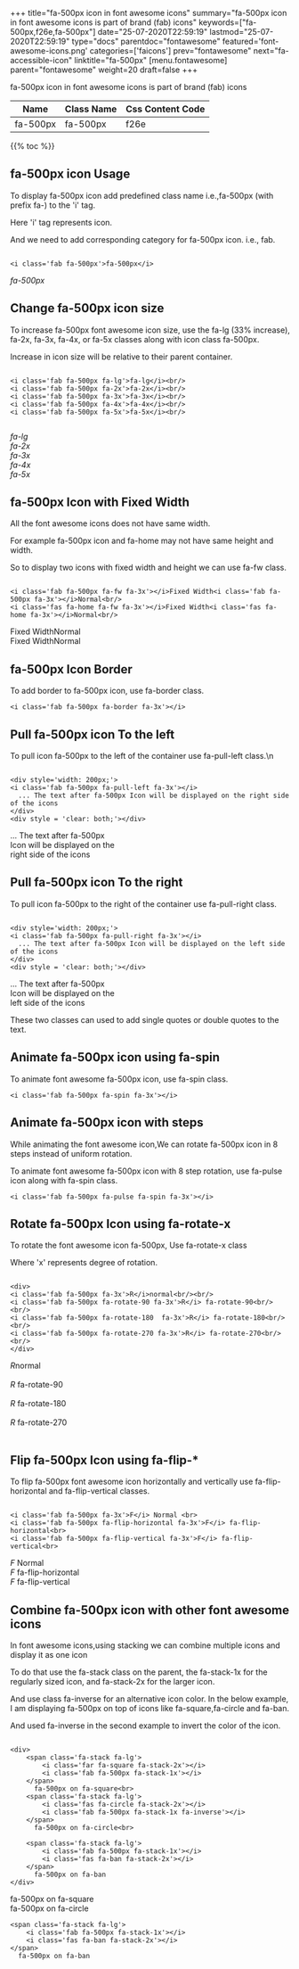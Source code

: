+++
title="fa-500px icon in font awesome icons"
summary="fa-500px icon in font awesome icons is part of brand (fab) icons"
keywords=["fa-500px,f26e,fa-500px"]
date="25-07-2020T22:59:19"
lastmod="25-07-2020T22:59:19"
type="docs"
parentdoc="fontawesome"
featured='font-awesome-icons.png'
categories=['faicons']
prev="fontawesome"
next="fa-accessible-icon"
linktitle="fa-500px"
[menu.fontawesome]
parent="fontawesome"
weight=20
draft=false
+++


fa-500px icon in font awesome icons is part of brand (fab) icons

<div class='table-responsive'><table class='table'><thead><tr><th>Name</th><th>Class Name</th><th>Css Content Code</th></tr></thead><tbody><tr><td>fa-500px</td><td>fa-500px</td><td>f26e</td></tr></tbody></table></div>


{{% toc %}}


## fa-500px icon Usage

To display fa-500px icon add predefined class name i.e.,fa-500px (with prefix fa-) to the 'i' tag.

Here 'i' tag represents icon.

And we need to add corresponding category for fa-500px icon. i.e., fab.


```

<i class='fab fa-500px'>fa-500px</i>
```

<i class='fab fa-500px'>fa-500px</i>




## Change fa-500px icon size
To increase fa-500px font awesome icon size, use the fa-lg (33% increase), fa-2x, fa-3x, fa-4x, or fa-5x classes along with icon class fa-500px.

Increase in icon size will be relative to their parent container. 

```

<i class='fab fa-500px fa-lg'>fa-lg</i><br/>
<i class='fab fa-500px fa-2x'>fa-2x</i><br/>
<i class='fab fa-500px fa-3x'>fa-3x</i><br/>
<i class='fab fa-500px fa-4x'>fa-4x</i><br/>
<i class='fab fa-500px fa-5x'>fa-5x</i><br/>
            
```

<i class='fab fa-500px fa-lg'>fa-lg</i><br/>
<i class='fab fa-500px fa-2x'>fa-2x</i><br/>
<i class='fab fa-500px fa-3x'>fa-3x</i><br/>
<i class='fab fa-500px fa-4x'>fa-4x</i><br/>
<i class='fab fa-500px fa-5x'>fa-5x</i><br/>
            



## fa-500px Icon with Fixed Width 

All the font awesome icons does not have same width.

For example fa-500px icon and fa-home may not have same height and width.

So to display two icons with fixed width and height we can use fa-fw class.


```

<i class='fab fa-500px fa-fw fa-3x'></i>Fixed Width<i class='fab fa-500px fa-3x'></i>Normal<br/>
<i class='fas fa-home fa-fw fa-3x'></i>Fixed Width<i class='fas fa-home fa-3x'></i>Normal<br/>
```

<i class='fab fa-500px fa-fw fa-3x'></i>Fixed Width<i class='fab fa-500px fa-3x'></i>Normal<br/>
<i class='fas fa-home fa-fw fa-3x'></i>Fixed Width<i class='fas fa-home fa-3x'></i>Normal<br/>



## fa-500px Icon Border 

To add border to fa-500px icon, use fa-border class.


```
<i class='fab fa-500px fa-border fa-3x'></i>

```
<i class='fab fa-500px fa-border fa-3x'></i>





## Pull fa-500px icon To the left

To pull icon fa-500px to the left of the container use fa-pull-left class.\n

```

<div style='width: 200px;'>
<i class='fab fa-500px fa-pull-left fa-3x'></i>
  ... The text after fa-500px Icon will be displayed on the right side of the icons
</div>
<div style = 'clear: both;'></div>
```

<div style='width: 200px;'>
<i class='fab fa-500px fa-pull-left fa-3x'></i>
  ... The text after fa-500px Icon will be displayed on the right side of the icons
</div>
<div style = 'clear: both;'></div>




## Pull fa-500px icon To the right
To pull icon fa-500px to the right of the container use fa-pull-right class.

```

<div style='width: 200px;'>
<i class='fab fa-500px fa-pull-right fa-3x'></i>
  ... The text after fa-500px Icon will be displayed on the left side of the icons
</div>
<div style = 'clear: both;'></div>
```

<div style='width: 200px;'>
<i class='fab fa-500px fa-pull-right fa-3x'></i>
  ... The text after fa-500px Icon will be displayed on the left side of the icons
</div>
<div style = 'clear: both;'></div>

These two classes can used to add single quotes or double quotes to the text.


## Animate fa-500px icon using fa-spin
To animate font awesome fa-500px icon, use fa-spin class.

```
<i class='fab fa-500px fa-spin fa-3x'></i>
```
<i class='fab fa-500px fa-spin fa-3x'></i>




## Animate fa-500px icon with steps
While animating the font awesome icon,We can rotate fa-500px icon in 8 steps instead of uniform rotation.

To animate font awesome fa-500px icon with 8 step rotation, use fa-pulse icon along with fa-spin class.


```
<i class='fab fa-500px fa-pulse fa-spin fa-3x'></i>

```
<i class='fab fa-500px fa-pulse fa-spin fa-3x'></i>





## Rotate fa-500px Icon using fa-rotate-x
To rotate the font awesome icon fa-500px, Use fa-rotate-x class

Where 'x' represents degree of rotation.


```

<div>
<i class='fab fa-500px fa-3x'>R</i>normal<br/><br/>
<i class='fab fa-500px fa-rotate-90 fa-3x'>R</i> fa-rotate-90<br/><br/> 
<i class='fab fa-500px fa-rotate-180  fa-3x'>R</i> fa-rotate-180<br/><br/> 
<i class='fab fa-500px fa-rotate-270 fa-3x'>R</i> fa-rotate-270<br/><br/>
</div>
```

<div>
<i class='fab fa-500px fa-3x'>R</i>normal<br/><br/>
<i class='fab fa-500px fa-rotate-90 fa-3x'>R</i> fa-rotate-90<br/><br/> 
<i class='fab fa-500px fa-rotate-180  fa-3x'>R</i> fa-rotate-180<br/><br/> 
<i class='fab fa-500px fa-rotate-270 fa-3x'>R</i> fa-rotate-270<br/><br/>
</div>




## Flip fa-500px Icon using fa-flip-*
To flip fa-500px font awesome icon horizontally and vertically use fa-flip-horizontal and fa-flip-vertical classes. 

```

<i class='fab fa-500px fa-3x'>F</i> Normal <br>
<i class='fab fa-500px fa-flip-horizontal fa-3x'>F</i> fa-flip-horizontal<br>
<i class='fab fa-500px fa-flip-vertical fa-3x'>F</i> fa-flip-vertical<br>
```

<i class='fab fa-500px fa-3x'>F</i> Normal <br>
<i class='fab fa-500px fa-flip-horizontal fa-3x'>F</i> fa-flip-horizontal<br>
<i class='fab fa-500px fa-flip-vertical fa-3x'>F</i> fa-flip-vertical<br>




## Combine fa-500px icon with other font awesome icons
In font awesome icons,using stacking we can combine multiple icons and display it as one icon 

To do that use the fa-stack class on the parent, the fa-stack-1x for the regularly sized icon, and fa-stack-2x for the larger icon.

And use class fa-inverse for an alternative icon color. 
In the below example, I am displaying fa-500px on top of icons like fa-square,fa-circle and fa-ban.

And used fa-inverse in the second example to invert the color of the icon.

```

<div>
    <span class='fa-stack fa-lg'>
        <i class='far fa-square fa-stack-2x'></i>
        <i class='fab fa-500px fa-stack-1x'></i>
    </span>
      fa-500px on fa-square<br>
    <span class='fa-stack fa-lg'>
        <i class='fas fa-circle fa-stack-2x'></i>
        <i class='fab fa-500px fa-stack-1x fa-inverse'></i>
    </span>
      fa-500px on fa-circle<br>

    <span class='fa-stack fa-lg'>
        <i class='fab fa-500px fa-stack-1x'></i>
        <i class='fas fa-ban fa-stack-2x'></i>
    </span>
      fa-500px on fa-ban
</div>
```

<div>
    <span class='fa-stack fa-lg'>
        <i class='far fa-square fa-stack-2x'></i>
        <i class='fab fa-500px fa-stack-1x'></i>
    </span>
      fa-500px on fa-square<br>
    <span class='fa-stack fa-lg'>
        <i class='fas fa-circle fa-stack-2x'></i>
        <i class='fab fa-500px fa-stack-1x fa-inverse'></i>
    </span>
      fa-500px on fa-circle<br>

    <span class='fa-stack fa-lg'>
        <i class='fab fa-500px fa-stack-1x'></i>
        <i class='fas fa-ban fa-stack-2x'></i>
    </span>
      fa-500px on fa-ban
</div>






